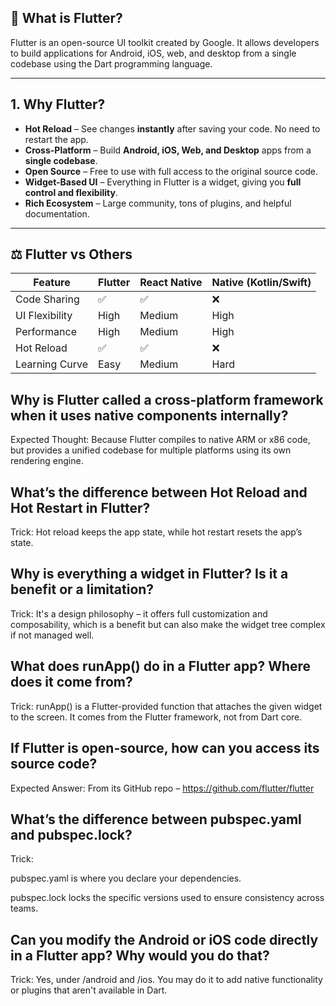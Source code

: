 ## 📱 What is Flutter?

Flutter is an open-source UI toolkit created by Google. It allows developers to build applications for Android, iOS, web, and desktop from a single codebase using the Dart programming language.

---

## 1. Why Flutter?

- **Hot Reload** – See changes **instantly** after saving your code. No need to restart the app.
- **Cross-Platform** – Build **Android, iOS, Web, and Desktop** apps from a **single codebase**.
- **Open Source** – Free to use with full access to the original source code.
- **Widget-Based UI** – Everything in Flutter is a widget, giving you **full control and flexibility**.
- **Rich Ecosystem** – Large community, tons of plugins, and helpful documentation.

---

## ⚖️ Flutter vs Others

| Feature             | Flutter     | React Native | Native (Kotlin/Swift) |
|---------------------|-------------|--------------|-----------------------|
| Code Sharing        | ✅          | ✅          | ❌                    |
| UI Flexibility      | High        | Medium       | High                  |
| Performance         | High        | Medium       | High                  |
| Hot Reload          | ✅          | ✅          | ❌                    |
| Learning Curve      | Easy        | Medium       | Hard                  |

## Why is Flutter called a cross-platform framework when it uses native components internally?
Expected Thought: Because Flutter compiles to native ARM or x86 code, but provides a unified codebase for multiple platforms using its own rendering engine.

## What’s the difference between Hot Reload and Hot Restart in Flutter?
Trick: Hot reload keeps the app state, while hot restart resets the app’s state.

## Why is everything a widget in Flutter? Is it a benefit or a limitation?
Trick: It's a design philosophy – it offers full customization and composability, which is a benefit but can also make the widget tree complex if not managed well.

## What does runApp() do in a Flutter app? Where does it come from?
Trick: runApp() is a Flutter-provided function that attaches the given widget to the screen. It comes from the Flutter framework, not from Dart core.

## If Flutter is open-source, how can you access its source code?
Expected Answer: From its GitHub repo – https://github.com/flutter/flutter

## What’s the difference between pubspec.yaml and pubspec.lock?
Trick:

pubspec.yaml is where you declare your dependencies.

pubspec.lock locks the specific versions used to ensure consistency across teams.

## Can you modify the Android or iOS code directly in a Flutter app? Why would you do that?
Trick: Yes, under /android and /ios. You may do it to add native functionality or plugins that aren't available in Dart.


